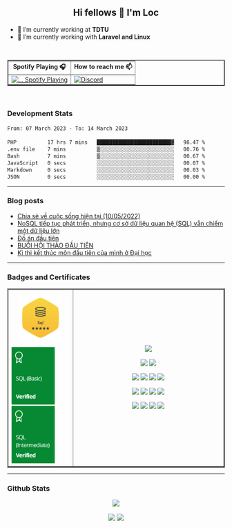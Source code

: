 <h2 align="center">Hi fellows 👋 I'm Loc</h2>

- 🔭 I’m currently working at **TDTU**
- 🌱 I’m currently working with **Laravel and Linux**
<br>
<table border="2px solid white" align="center">
  <tr>
    <th>Spotify Playing 🎧</th>
    <th>How to reach me 📫</th>
  </tr>
  
  <tr>
    <td>
      <a href="https://open.spotify.com/user/jo3t0sjswxmpet9c67mq6qph3">
        <img src="https://spotify-readme-git-master-maoleng.vercel.app/api/spotify-playing" alt="... Spotify Playing"  height="160px" />
      </a>
    </td>
    <td>
      <a href = "https://discordapp.com/users/517725152327499806">
        <img align="" src="https://lanyard.cnrad.dev/api/517725152327499806" alt="Discord" align="right" width="400"/>
      </a>
    </td>
  </tr>
</table>


<br>

### Development Stats
<!--START_SECTION:waka-->

```text
From: 07 March 2023 - To: 14 March 2023

PHP          17 hrs 7 mins   ████████████████████████▓   98.47 %
.env file    7 mins          ▒░░░░░░░░░░░░░░░░░░░░░░░░   00.76 %
Bash         7 mins          ▒░░░░░░░░░░░░░░░░░░░░░░░░   00.67 %
JavaScript   0 secs          ░░░░░░░░░░░░░░░░░░░░░░░░░   00.07 %
Markdown     0 secs          ░░░░░░░░░░░░░░░░░░░░░░░░░   00.03 %
JSON         0 secs          ░░░░░░░░░░░░░░░░░░░░░░░░░   00.00 %
```

<!--END_SECTION:waka-->

---
### Blog posts
<!-- BLOG-POST-LIST:START -->
- [Chia sẻ về cuộc sống hiện tại &lpar;10/05/2022&rpar;](https://maolengbhl.blogspot.com/2022/05/chia-se-ve-cuoc-song-hien-tai-10052022.html)
- [NoSQL tiếp tục phát triển, nhưng cơ sở dữ liệu quan hệ &lpar;SQL&rpar; vẫn chiếm một dữ liệu lớn](https://maolengbhl.blogspot.com/2022/03/nosql-tiep-tuc-phat-trien-nhung-co-so.html)
- [Đồ án đầu tiên](https://maolengbhl.blogspot.com/2022/03/o-au-tien.html)
- [BUỔI HỘI THẢO ĐẦU TIÊN](https://maolengbhl.blogspot.com/2022/01/buoi-hoi-thao-au-tien.html)
- [Kì thi kết thúc môn đầu tiên của mình ở Đại học](https://maolengbhl.blogspot.com/2022/01/ki-thi-ket-thuc-mon-au-tien-cua-minh-o.html)
<!-- BLOG-POST-LIST:END -->

---
### Badges and Certificates
<table border="2px solid white" align="center">
<td width="30%">
<p align="center">
<a href="https://www.hackerrank.com/maoleng">
<img src="https://github.com/maoleng/media/blob/huuloc/maoleng/badge_sql.png?raw=true" width="100px">
</a>
</p>
<a href="https://www.hackerrank.com/certificates/92a70aea55ca">
<img src="https://github.com/maoleng/media/blob/huuloc/maoleng/sql_basic.png?raw=true" width="100px">
</a>
<a href="https://www.hackerrank.com/certificates/60e7b2754324">
<img src="https://github.com/maoleng/media/blob/huuloc/maoleng/sql_intermediate.png?raw=true" width="100px">
</a>
</td>
<td width="70%">
<p align="center">
<img src="https://wakatime.com/badge/user/f88bc81e-1487-40a4-abd6-8b8ee1b701fb.svg">
</p>
<p align="center">
<img src="https://img.shields.io/badge/Laravel-FF2D20?style=for-the-badge&logo=laravel&logoColor=white">
<img src="https://img.shields.io/badge/PHP-777BB4?style=for-the-badge&logo=php&logoColor=white">
</p>

<p align="center">
<img src="https://img.shields.io/badge/MySQL-00000F?style=for-the-badge&logo=mysql&logoColor=white">
<img src="https://img.shields.io/badge/MongoDB-4EA94B?style=for-the-badge&logo=mongodb&logoColor=white">
<img src="https://img.shields.io/badge/SQLite-07405E?style=for-the-badge&logo=sqlite&logoColor=white">
<img src="https://img.shields.io/badge/Microsoft_SQL_Server-CC2927?style=for-the-badge&logo=microsoft-sql-server&logoColor=white">
</p>

<p align="center">
<img src="https://img.shields.io/badge/HTML-239120?style=for-the-badge&logo=html5&logoColor=white">
<img src="https://img.shields.io/badge/CSS-239120?&style=for-the-badge&logo=css3&logoColor=white">
<img src="https://img.shields.io/badge/JavaScript-F7DF1E?style=for-the-badge&logo=javascript&logoColor=black">
<img src="https://img.shields.io/badge/jQuery-0769AD?style=for-the-badge&logo=jquery&logoColor=white">
</p>

<p align="center">
<img src="https://img.shields.io/badge/GIT-E44C30?style=for-the-badge&logo=git&logoColor=white">
<img src="https://img.shields.io/badge/Markdown-000000?style=for-the-badge&logo=markdown&logoColor=white">
<img src="https://img.shields.io/badge/Linux-FCC624?style=for-the-badge&logo=linux&logoColor=black">
<img src="https://img.shields.io/badge/Ubuntu-E95420?style=for-the-badge&logo=ubuntu&logoColor=white">
</p>
</td>
</table>

---
### Github Stats
<p align="center">
<img src="https://komarev.com/ghpvc/?username=maoleng&style=for-the-badge">
</p>
<p align = "center">
  <img src = "https://github-readme-stats.vercel.app/api?username=maoleng&theme=radical&line_height=27">
  <img src = "https://github-readme-stats.vercel.app/api/top-langs/?username=maoleng&count_private=true&theme=radical&langs_count=3&hide=javascript,css,html">
</p>
